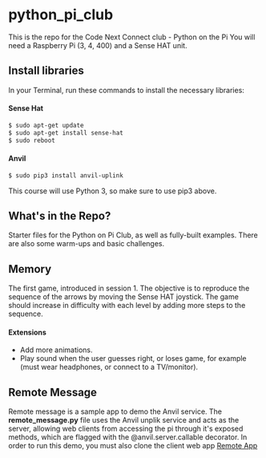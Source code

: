 # python_pi_club
This is the repo for the Code Next Connect club - Python on the Pi
You will need a Raspberry Pi (3, 4, 400) and a Sense HAT unit.

## Install libraries
In your Terminal, run these commands to install the necessary libraries:

#### Sense Hat
```bash
$ sudo apt-get update
$ sudo apt-get install sense-hat
$ sudo reboot

```
#### Anvil
```bash
$ sudo pip3 install anvil-uplink

```
This course will use Python 3, so make sure to use pip3 above. 
## What's in the Repo?
Starter files for the Python on Pi Club, as well as fully-built examples. There are also some warm-ups and basic challenges.

## Memory
The first game, introduced in session 1. The objective is to reproduce the sequence of the arrows by moving the Sense HAT joystick. The game should increase in difficulty with each level by adding more steps to the sequence. 

#### Extensions
- Add more animations.
- Play sound when the user guesses right, or loses game, for example (must wear headphones, or connect to a TV/monitor).

## Remote Message
Remote message is a sample app to demo the Anvil service. The **remote_message.py** file uses the Anvil unplik service and acts as the server, allowing web clients from accessing the pi through it's exposed methods, which are flagged with the @anvil.server.callable decorator. In order to run this demo, you must also clone the client web app [Remote App](https://anvil.works/build#clone:XVB2OIJR2V4DT5Y2=4SQ25RYVZG45OFIU7IXI6KA6)
